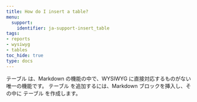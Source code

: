 ```yaml
---
title: How do I insert a table?
menu:
  support:
    identifier: ja-support-insert_table
tags:
- reports
- wysiwyg
- tables
toc_hide: true
type: docs
---
```


テーブル は、Markdown の機能の中で、WYSIWYG に直接対応するものがない唯一の機能です。 テーブル を追加するには、Markdown ブロックを挿入し、その中に テーブル を作成します。
